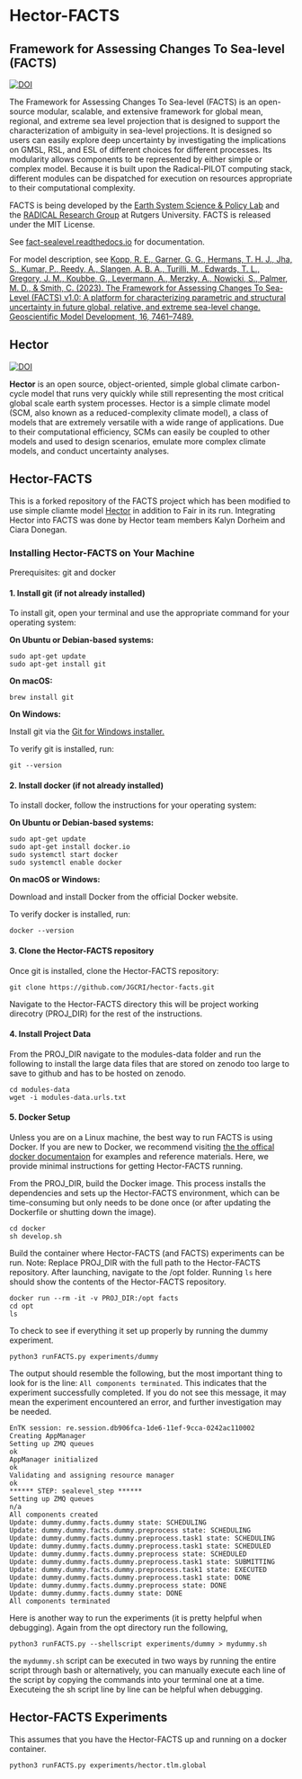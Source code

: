 # Hector-FACTS

## Framework for Assessing Changes To Sea-level (FACTS)

[![DOI](https://zenodo.org/badge/151614681.svg)](https://zenodo.org/badge/latestdoi/151614681)

The Framework for Assessing Changes To Sea-level (FACTS) is an open-source modular, scalable, and extensive framework for global mean, regional, and extreme sea level projection that is designed to support the characterization of ambiguity in sea-level projections. It is designed so users can easily explore deep uncertainty by investigating the implications on GMSL, RSL, and ESL of different choices for different processes. Its modularity allows components to be represented by either simple or complex model. Because it is built upon the Radical-PILOT computing stack, different modules can be dispatched for execution on resources appropriate to their computational complexity.

FACTS is being developed by the [Earth System Science & Policy Lab](https://www.earthscipol.net) and the [RADICAL Research Group](https://radical.rutgers.edu) at Rutgers University. FACTS is released under the MIT License.

See [fact-sealevel.readthedocs.io](https://fact-sealevel.readthedocs.io) for documentation.

For model description, see [Kopp, R. E., Garner, G. G., Hermans, T. H. J., Jha, S., Kumar, P., Reedy, A., Slangen, A. B. A., Turilli, M., Edwards, T. L., Gregory, J. M., Koubbe, G., Levermann, A., Merzky, A., Nowicki, S., Palmer, M. D., & Smith, C. (2023). The Framework for Assessing Changes To Sea-Level (FACTS) v1.0: A platform for characterizing parametric and structural uncertainty in future global, relative, and extreme sea-level change. Geoscientific Model Development, 16, 7461–7489.](https://doi.org/10.5194/gmd-16-7461-2023)

## Hector 

[![DOI](https://zenodo.org/badge/22892935.svg)](https://zenodo.org/badge/latestdoi/22892935)

**Hector** is an open source, object-oriented, simple global climate carbon-cycle model that runs very quickly while still representing the most critical global scale earth system processes. Hector is a simple climate model (SCM, also known as a reduced-complexity climate model), a class of models that are extremely versatile with a wide range of applications. Due to their computational efficiency, SCMs can easily be coupled to other models and used to design scenarios, emulate more complex climate models, and conduct uncertainty analyses.

## Hector-FACTS

This is a forked repository of the FACTS project which has been modified to use simple cliamte model [Hector](https://github.com/JGCRI/hector) in addition to Fair in its run. Integrating Hector into FACTS was done by Hector team members Kalyn Dorheim and Ciara Donegan. 


### Installing Hector-FACTS on Your Machine

Prerequisites: git and docker 

#### 1. Install git (if not already installed)

To install git, open your terminal and use the appropriate command for your operating system:

**On Ubuntu or Debian-based systems:**

```
sudo apt-get update
sudo apt-get install git
```

**On macOS:** 

```
brew install git
```

**On Windows:**

Install git via the [Git for Windows installer.](https://gitforwindows.org/)

To verify git is installed, run:
```
git --version
```

#### 2. Install docker (if not already installed)

To install docker, follow the instructions for your operating system:

**On Ubuntu or Debian-based systems:**

```
sudo apt-get update
sudo apt-get install docker.io
sudo systemctl start docker
sudo systemctl enable docker
```

**On macOS or Windows:**

Download and install Docker from the official Docker website.

To verify docker is installed, run:

```
docker --version
```

#### 3. Clone the Hector-FACTS repository

Once git is installed, clone the Hector-FACTS repository:

```
git clone https://github.com/JGCRI/hector-facts.git
```

Navigate to the Hector-FACTS directory this will be project working direcotry (PROJ_DIR) for the rest of the instructions. 


#### 4. Install Project Data 

From the PROJ_DIR navigate to the modules-data folder and run the following to install the large data files that are stored on zenodo too large to save to github and has to be hosted on zenodo. 

```
cd modules-data
wget -i modules-data.urls.txt
```


#### 5. Docker Setup 

Unless you are on a Linux machine, the best way to run FACTS is using Docker. If you are new to Docker, we recommend visiting [the the offical docker documentaion](https://docs.docker.com/get-started/) for examples and reference materials. Here, we provide minimal instructions for getting Hector-FACTS running.

From the PROJ_DIR, build the Docker image. This process installs the dependencies and sets up the Hector-FACTS environment, which can be time-consuming but only needs to be done once (or after updating the Dockerfile or shutting down the image). 

```
cd docker
sh develop.sh
```

Build the container where Hector-FACTS (and FACTS) experiments can be run. Note: Replace PROJ_DIR with the full path to the Hector-FACTS repository. After launching, navigate to the /opt folder. Running `ls` here should show the contents of the Hector-FACTS repository.

```
docker run --rm -it -v PROJ_DIR:/opt facts
cd opt
ls
```

To check to see if everything it set up properly by running the dummy experiment. 

```
python3 runFACTS.py experiments/dummy
```
The output should resemble the following, but the most important thing to look for is the line: `All components terminated`. This indicates that the experiment successfully completed. If you do not see this message, it may mean the experiment encountered an error, and further investigation may be needed.

```
EnTK session: re.session.db906fca-1de6-11ef-9cca-0242ac110002
Creating AppManager
Setting up ZMQ queues                                                         ok
AppManager initialized                                                        ok
Validating and assigning resource manager                                     ok
****** STEP: sealevel_step ******
Setting up ZMQ queues                                                        n/a
All components created
Update: dummy.dummy.facts.dummy state: SCHEDULING
Update: dummy.dummy.facts.dummy.preprocess state: SCHEDULING
Update: dummy.dummy.facts.dummy.preprocess.task1 state: SCHEDULING
Update: dummy.dummy.facts.dummy.preprocess.task1 state: SCHEDULED
Update: dummy.dummy.facts.dummy.preprocess state: SCHEDULED
Update: dummy.dummy.facts.dummy.preprocess.task1 state: SUBMITTING
Update: dummy.dummy.facts.dummy.preprocess.task1 state: EXECUTED
Update: dummy.dummy.facts.dummy.preprocess.task1 state: DONE
Update: dummy.dummy.facts.dummy.preprocess state: DONE
Update: dummy.dummy.facts.dummy state: DONE
All components terminated
```

Here is another way to run the experiments (it is pretty helpful when debugging). Again from the opt directory run the following,

```
python3 runFACTS.py --shellscript experiments/dummy > mydummy.sh
```

the `mydummy.sh` script can be executed in two ways by running the entire script through bash or alternatively, you can manually execute each line of the script by copying the commands into your terminal one at a time. Executeing the sh script line by line can be helpful when debugging.

## Hector-FACTS Experiments 

This assumes that you have the Hector-FACTS up and running on a docker container. 

```
python3 runFACTS.py experiments/hector.tlm.global
```
